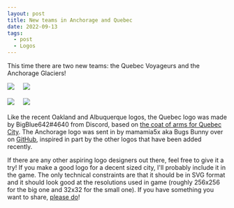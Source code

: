 ```yaml
---
layout: post
title: New teams in Anchorage and Quebec
date: 2022-09-13
tags:
  - post
  - Logos
---
```


<style>
.logo-big {
    max-width: 180px;
    max-height: 180px;
}
.logo-small {
    margin-left: 1rem;
    max-width: 90px;
    max-height: 90px;
}
</style>

This time there are two new teams: the Quebec Voyageurs and the Anchorage Glaciers!

<div style="margin-bottom: 1rem">
    <img class="logo-big" src="https://play.basketball-gm.com/img/logos-primary/QUE.svg">
    <img class="logo-small" src="https://play.basketball-gm.com/img/logos-secondary/QUE.svg">
</div>

<div style="margin-bottom: 1rem">
    <img class="logo-big" src="https://play.basketball-gm.com/img/logos-primary/ANC.svg">
    <img class="logo-small" src="https://play.basketball-gm.com/img/logos-secondary/ANC.svg">
</div>

<!--more-->

Like the recent Oakland and Albuquerque logos, the Quebec logo was made by BigBlue642#4640 from Discord, based on [the coat of arms for Quebec City](https://commons.m.wikimedia.org/wiki/File:Armoiries_de_la_Ville_de_Qu%C3%A9bec.jpg). The Anchorage logo was sent in by mamamia5x aka Bugs Bunny over on [GitHub](https://github.com/zengm-games/zengm/pull/429), inspired in part by the other logos that have been added recently.

If there are any other aspiring logo designers out there, feel free to give it a try! If you make a good logo for a decent sized city, I'll probably include it in the game. The only technical constraints are that it should be in SVG format and it should look good at the resolutions used in game (roughly 256x256 for the big one and 32x32 for the small one). If you have something you want to share, [please do](/contact/)!
